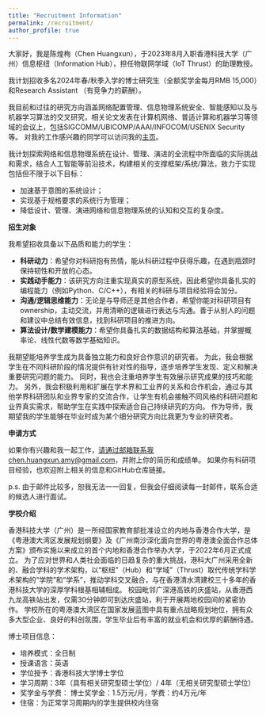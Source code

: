 ```yaml
---
title: "Recruitment Information"
permalink: /recruitment/
author_profile: true
---
```



大家好，我是陈煌栒（Chen Huangxun），于2023年8月入职香港科技大学（广州）信息枢纽（Information Hub），担任物联网学域（IoT Thrust）的助理教授。

我计划招收多名2024年春/秋季入学的博士研究生（全额奖学金每月RMB 15,000）和Research Assistant （有竞争力的薪酬）。

我目前和过往的研究方向涵盖网络配置管理、信息物理系统安全、智能感知以及与机器学习算法的交叉研究，相关论文发表在计算机网络、普适计算和机器学习等领域的会议上，包括SIGCOMM/UBICOMP/AAAI/INFOCOM/USENIX Security等。
对我的工作感兴趣的同学可以访问我的[主页](https://www.chenhuangxun.com/)。

我计划探索网络和信息物理系统在设计、管理、演进的全流程中所面临的实际挑战和需求，结合人工智能等前沿技术，构建相关的支撑框架/系统/算法，致力于实现包括但不限于以下目标：
- 加速基于意图的系统设计；
- 实现基于规格要求的系统行为管理；
- 降低设计、管理、演进网络和信息物理系统的认知和交互的复杂度。

**招生对象** 

我希望招收具备以下品质和能力的学生：
- **科研动力**：希望你对科研抱有热情，能从科研过程中获得乐趣，在遇到瓶颈时保持韧性和开放的心态。
- **实践动手能力**：该研究方向注重实现真实的原型系统，因此希望你具备扎实的编程能力（例如Python、C/C++），有相关的科研与项目经验将会加分。
- **沟通/逻辑思维能力**：无论是与导师还是其他合作者，希望你能对科研项目有ownership，主动交流，并用清晰的逻辑进行表达与沟通。善于从别人的问题和建议中总结有效信息，找到科研项目的推进方向。
- **算法设计/数学建模能力**：希望你具备扎实的数据结构和算法基础，并掌握概率论、线性代数等数学基础知识。

我期望能培养学生成为具备独立能力和良好合作意识的研究者。
为此，我会根据学生在不同科研阶段的情况提供有针对性的指导，逐步培养学生发现、定义和解决重要研究问题的能力。
同时，我也会注重培养学生有效展示研究成果的技巧和能力。
另外，我会积极利用和扩展在学术界和工业界的关系和合作机会，通过与其他学界科研团队和业界专家的交流合作，让学生有机会接触不同风格的科研问题和业界真实需求，帮助学生在实践中探索适合自己持续研究的方向。
作为导师，我期望我的学生能够在毕业时成为某个细分研究方向比我更为专业的研究者。

**申请方式**

如果你有兴趣和我一起工作，请通过邮箱联系我chen.huangxun.amy@gmail.com，并附上你的简历和成绩单。
如果你有科研项目经验，也欢迎附上相关的信息和GitHub仓库链接。

p.s. 由于邮件比较多，恕我无法一一回复，但我会仔细阅读每一封邮件，联系合适的候选人进行面试。

**学校介绍**

香港科技大学（广州）是一所经国家教育部批准设立的内地与香港合作大学，是《粤港澳大湾区发展规划纲要》及《广州南沙深化面向世界的粤港澳全面合作总体方案》颁布实施以来成立的首个内地和香港合作举办大学，于2022年6月正式成立。
为了应对世界和人类社会面临的日趋复杂的重大挑战，港科大广州采用全新的、融合学科的学术架构，以“枢纽”（Hub）和“学域”（Thrust）取代传统学科学术架构的“学院”和“学系”，推动学科交叉融合，与在香港清水湾建校三十多年的香港科技大学的深厚学科根基相辅相成。 
校园毗邻广深港高铁的庆盛站，从香港西九龙高铁站出发，仅需30分钟即可到达庆盛站，利于开展两地校园间的紧密协作。
学校所在的粤港澳大湾区在国家发展蓝图中具有重点战略规划地位，拥有众多大型企业、良好的科创氛围，学生毕业后有丰富的就业机会和优厚的薪酬待遇。

博士项目信息：
- 培养模式：全日制 
- 授课语言：英语 
- 学位授予：香港科技大学博士学位 
- 学习周期：3年（具有相关研究型硕士学位）/ 4年（无相关研究型硕士学位）
- 奖学金与学费： 博士奖学金：1.5万元/月，学费：约4万元/年
- 住宿：为正常学习周期内的学生提供校内住宿